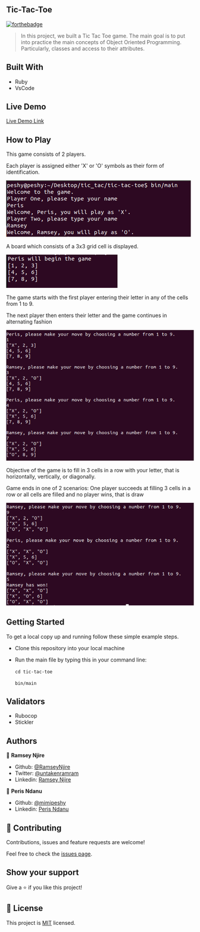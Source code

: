 ## Tic-Tac-Toe


[![forthebadge](https://forthebadge.com/images/badges/made-with-ruby.svg)](https://forthebadge.com)

> In this project, we built a Tic Tac Toe game. The main goal is to put into practice the main concepts of Object Oriented Programming. Particularly, classes and access to their attributes.

## Built With

- Ruby
- VsCode

## Live Demo

  [Live Demo Link](https://repl.it/@RamseyNjire/tic-tac-toe#bin/main)


## How to Play

  This game consists of 2 players.

  Each player is assigned either 'X' or 'O' symbols as their form of identification.

 ![screenshot](./app1.png)

  A board which consists of a 3x3 grid cell is displayed.

  ![screenshot](./app2.png)
  
  The game starts with the first  player entering their letter in any of the cells from 1 to 9.

  The next player then enters their letter and the game continues in alternating fashion

 ![screenshot](./app3.png)
  
  Objective of the game is to fill in 3 cells in a row with your letter, that is horizontally, vertically, or diagonally.

  Game ends in one of 2 scenarios: One player succeeds at filling 3 cells in a row or all cells are filled and no player wins, that is draw

 ![screenshot](./app4.png)


## Getting Started

To get a local copy up and running follow these simple example steps.
 
 - Clone this repository into your local machine

 - Run the main file by typing this in your command line:

     ` cd tic-tac-toe `

     ` bin/main `
 

## Validators
- Rubocop
- Stickler

## Authors

👤 **Ramsey Njire**

- Github: [@RamseyNjire](https://github.com/RamseyNjire)
- Twitter: [@untakenramram](https://twitter.com/untakenramram)
- Linkedin: [Ramsey Njire](https://www.linkedin.com/in/ramsey-njire-51984931/)

👤 **Peris Ndanu**

- Github: [@mimipeshy](https://github.com/mimipeshy)
- Linkedin: [Peris Ndanu](https://www.linkedin.com/in/peris-ndanu-405083193/)

## 🤝 Contributing

Contributions, issues and feature requests are welcome!

Feel free to check the [issues page](issues/).

## Show your support

Give a ⭐️ if you like this project!

## 📝 License

This project is [MIT](lic.url) licensed.

